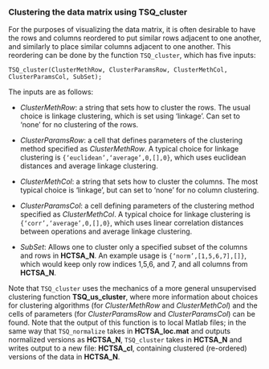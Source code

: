 ### Clustering the data matrix using TSQ_cluster
<!--{#sec:clustering}-->

For the purposes of visualizing the data matrix, it is often desirable to have the rows and columns reordered to put similar rows adjacent to one another, and similarly to place similar columns adjacent to one another.
This reordering can be done by the function `TSQ_cluster`, which has five inputs:

    TSQ_cluster(ClusterMethRow, ClusterParamsRow, ClusterMethCol, ClusterParamsCol, SubSet);

The inputs are as follows:

-   *ClusterMethRow*: a string that sets how to cluster the rows. The usual choice is linkage clustering, which is set using ‘linkage’. Can set to ‘none’ for no clustering of the rows.

-   *ClusterParamsRow*: a cell that defines parameters of the clustering method specified as *ClusterMethRow*. A typical choice for linkage clustering is `{‘euclidean’,‘average’,0,[],0}`, which uses euclidean distances and average linkage clustering.

-   *ClusterMethCol*: a string that sets how to cluster the columns. The most typical choice is ‘linkage’, but can set to ‘none’ for no column clustering.

-   *ClusterParamsCol*: a cell defining parameters of the clustering method specified as *ClusterMethCol*. A typical choice for linkage clustering is `{‘corr’,‘average’,0,[],0}`, which uses linear correlation distances between operations and average linkage clustering.

-   *SubSet*: Allows one to cluster only a specified subset of the columns and rows in **HCTSA\_N**. An example usage is `{‘norm’,[1,5,6,7],[]}`, which would keep only row indices 1,5,6, and 7, and all columns from **HCTSA\_N**.

Note that `TSQ_cluster` uses the mechanics of a more general unsupervised clustering function **TSQ_us_cluster**, where more information about choices for clustering algorithms (for *ClusterMethRow* and *ClusterMethCol*) and the cells of parameters (for *ClusterParamsRow* and *ClusterParamsCol*) can be found.
Note that the output of this function is to local Matlab files; in the same way that `TSQ_normalize` takes in **HCTSA_loc.mat** and outputs normalized versions as **HCTSA\_N**, `TSQ_cluster` takes in **HCTSA\_N** and writes output to a new file: **HCTSA\_cl**, containing clustered (re-ordered) versions of the data in **HCTSA\_N**.